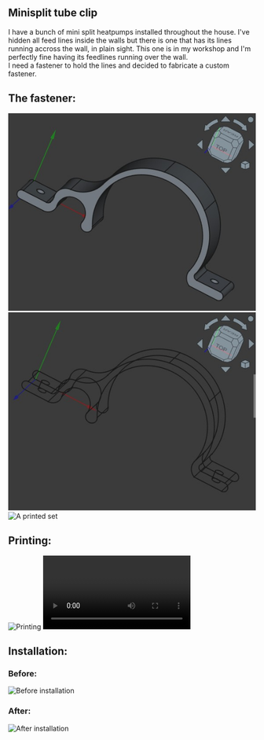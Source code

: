 ## Minisplit tube clip

I have a bunch of mini split heatpumps installed throughout the house.  I've hidden all feed lines inside the walls but there is one that has its lines running accross the wall, in plain sight.  This one is in my workshop and I'm perfectly fine having its feedlines running over the wall.  
I need a fastener to hold the lines and decided to fabricate a custom fastener.  


## The fastener:
![Solid model](./documentation/MiniSplitClip_solid.jpg)
![Wire view](./documentation/MiniSplitClip_wire.jpg)
![A printed set](./documentation/MiniSplitClips.jpg)


## Printing:
![Printing](./documentation/MiniSplitClipPrinting.jpg)
![Printing](./documentation/MiniSplitClipPrinting.mp4)


## Installation:
### Before:
![Before installation](./documentation/MiniSplitBeforeInstallingClips.jpg)
### After:
![After installation](./documentation/MiniSplitAfterInstallingClips.jpg)
